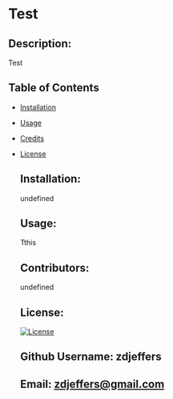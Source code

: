 # Test

  ## Description:
  Test

   ## Table of Contents
* [Installation](#installation)
* [Usage](#usage)
* [Credits](#credits)
* [License](#license)
  
  ## Installation:
  undefined

  ## Usage:
  Tthis

  ## Contributors:
  undefined
  ## License:

  [![License](https://img.shields.io/badge/License-Apache%202.0-blue.svg)](https://opensource.org/licenses/Apache-2.0)

  ## Github Username: zdjeffers

  ## Email: zdjeffers@gmail.com
